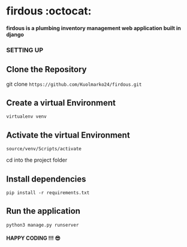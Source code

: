 # firdous :octocat:
#### firdous is a plumbing inventory management web application built in django

### SETTING UP

## Clone the Repository
git clone ``` https://github.com/Kuolmarko24/firdous.git ```

## Create a virtual Environment
``` virtualenv venv ```

## Activate the virtual Environment
``` source/venv/Scripts/activate ```

cd into the project folder

## Install dependencies 
``` pip install -r requirements.txt ```

## Run the application
``` python3 manage.py runserver ```

#### HAPPY CODING !!! :sunglasses:

